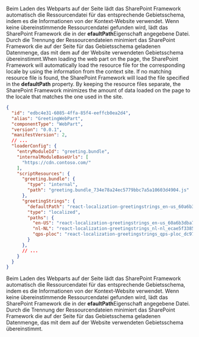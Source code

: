 <span data-ttu-id="e78a4-p145">Beim Laden des Webparts auf der Seite lädt das SharePoint Framework automatisch die Ressourcendatei für das entsprechende Gebietsschema, indem es die Informationen von der Kontext-Website verwendet. Wenn keine übereinstimmende Ressourcendatei gefunden wird, lädt das SharePoint Framework die in der **efaultPath**Eigenschaft angegebene Datei. Durch die Trennung der Ressourcendateien minimiert das SharePoint Framework die auf der Seite für das Gebietsschema geladenen Datenmenge, das mit dem auf der Website verwendeten Gebietsschema übereinstimmt.</span><span class="sxs-lookup"><span data-stu-id="e78a4-p145">When loading the web part on the page, the SharePoint Framework will automatically load the resource file for the corresponding locale by using the information from the context site. If no matching resource file is found, the SharePoint Framework will load the file specified in the **defaultPath** property. By keeping the resource files separate, the SharePoint Framework minimizes the amount of data loaded on the page to the locale that matches the one used in the site.</span></span>

```json
{
  "id": "edbc4e31-6085-4ffa-85f4-eeffcb0ea2d4",
  "alias": "GreetingWebPart",
  "componentType": "WebPart",
  "version": "0.0.1",
  "manifestVersion": 2,
  // ...
  "loaderConfig": {
    "entryModuleId": "greeting.bundle",
    "internalModuleBaseUrls": [
      "https://cdn.contoso.com/"
    ],
    "scriptResources": {
      "greeting.bundle": {
        "type": "internal",
        "path": "greeting.bundle_734e78a24ec5779bbc7a5a10603d4904.js"
      },
      "greetingStrings": {
        "defaultPath": "react-localization-greetingstrings_en-us_60a6b3dba7cc244bcc28781a2e292f85.js",
        "type": "localized",
        "paths": {
          "en-US": "react-localization-greetingstrings_en-us_60a6b3dba7cc244bcc28781a2e292f85.js",
          "nl-NL": "react-localization-greetingstrings_nl-nl_ecae5f3385f9e9bef23817b91d1a0bf1.js",
          "qps-ploc": "react-localization-greetingstrings_qps-ploc_dc97c611a9edc88818c84871f3749afb.js"
        }
      },
      // ...
    }
  }
}
```

Beim Laden des Webparts auf der Seite lädt das SharePoint Framework automatisch die Ressourcendatei für das entsprechende Gebietsschema, indem es die Informationen von der Kontext-Website verwendet. Wenn keine übereinstimmende Ressourcendatei gefunden wird, lädt das SharePoint Framework die in der **efaultPath**Eigenschaft angegebene Datei. Durch die Trennung der Ressourcendateien minimiert das SharePoint Framework die auf der Seite für das Gebietsschema geladenen Datenmenge, das mit dem auf der Website verwendeten Gebietsschema übereinstimmt.